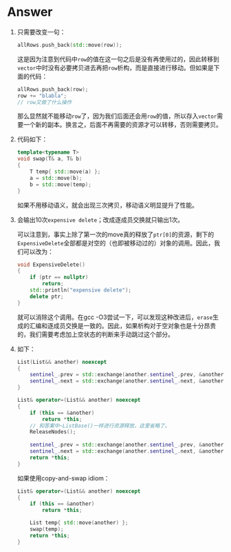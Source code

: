 # Answer

1. 只需要改变一句：

   ```c++
   allRows.push_back(std::move(row));
   ```

   这是因为注意到代码中`row`的值在这一句之后是没有再使用过的，因此转移到`vector`中时没有必要拷贝进去再把`row`析构，而是直接进行移动。但如果是下面的代码：

   ```c++
   allRows.push_back(row);
   row += "blabla";
   // row又做了什么操作
   ```

   那么显然就不能移动`row`了，因为我们后面还会用`row`的值，所以存入`vector`需要一个新的副本。换言之，后面不再需要的资源才可以转移，否则需要拷贝。

2. 代码如下：

   ```c++
   template<typename T>
   void swap(T& a, T& b)
   {
       T temp{ std::move(a) };
       a = std::move(b);
       b = std::move(temp);
   }
   ```

   如果不用移动语义，就会出现三次拷贝，移动语义明显提升了性能。

3. 会输出10次`expensive delete`；改成逐成员交换就只输出1次。

   可以注意到，事实上除了第一次的move真的释放了`ptr[0]`的资源，剩下的`ExpensiveDelete`全部都是对空的（也即被移动过的）对象的调用。因此，我们可以改为：

   ```c++
   void ExpensiveDelete()
   {
       if (ptr == nullptr)
           return;
       std::println("expensive delete");
       delete ptr;
   }
   ```

   就可以消除这个调用。在gcc -O3尝试一下，可以发现这种改进后，`erase`生成的汇编和逐成员交换是一致的。因此，如果析构对于空对象也是十分昂贵的，我们需要考虑加上空状态的判断来手动跳过这个部分。

4. 如下：

   ```c++
   List(List&& another) noexcept
   {
       sentinel_.prev = std::exchange(another.sentinel_.prev, &another.sentinel_);
       sentinel_.next = std::exchange(another.sentinel_.next, &another.sentinel_);
   }
   
   List& operator=(List&& another) noexcept
   {
       if (this == &another)
           return *this;
       // 和答案中~ListBase()一样进行资源释放，这里省略了。
       ReleaseNodes();
       
       sentinel_.prev = std::exchange(another.sentinel_.prev, &another.sentinel_);
       sentinel_.next = std::exchange(another.sentinel_.next, &another.sentinel_);
       return *this;
   }
   ```

   如果使用copy-and-swap idiom：

   ```c++
   List& operator=(List&& another) noexcept
   {
       if (this == &another)
           return *this;
   
       List temp{ std::move(another) };
       swap(temp);
       return *this;
   }
   ```